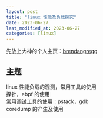 ```yaml
---
layout: post
title: "linux 性能及负载探究"
date: 2023-06-27
last_modified_at: 2023-06-27
categories: [linux]
---
```


先放上大神的个人主页：[brendangregg](https://www.brendangregg.com/index.html)  

## 主题
linux 性能负载的观测，常用工具的使用  
探针，ebpf 的使用  
常用调试工具的使用：pstack，gdb  
coredump 的产生及使用  

